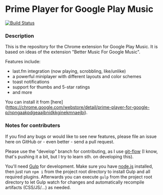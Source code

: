 # Prime Player for Google Play Music

[![Build Status](https://travis-ci.org/svenackermann/Prime-Player-Google-Play-Music.svg?branch=develop)](https://travis-ci.org/svenackermann/Prime-Player-Google-Play-Music)

### Description

This is the repository for the Chrome extension for Google Play Music.
It is based on ideas of the extension "Better Music For Google Music".

Features include:

* last.fm integration (now playing, scrobbling, like/unlike)
* a powerful miniplayer with different layouts and color schemes
* toast notifications
* support for thumbs and 5-star ratings
* and more

You can install it from [here] (https://chrome.google.com/webstore/detail/prime-player-for-google-p/npngaakpdgeaajbnidkkginekmnaejbi).

### Notes for contributers

If you find any bugs or would like to see new features, please file an issue here on GitHub or - even better - send a pull request.

Please use the "develop" branch for contributing, as I use [git-flow](http://nvie.com/posts/a-successful-git-branching-model/)
(I know, that's pushing it a bit, but I try to learn sth. on developing this).

You'll need [Gulp](http://gulpjs.com/) for development. Make sure you have [node.js](http://nodejs.org/) installed, then just run `npm i` from the project root directory to install Gulp and all required plugins.
Afterwards you can execute `gulp` from the project root directory to let Gulp watch for changes and automatically recompile artifacts (CSS/JS/...) as needed.
